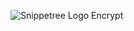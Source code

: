 ![Snippetree Logo]([banner.png](https://github.com/PrajwalUlli/En.crypt/blob/main/logo.png)) Encrypt
